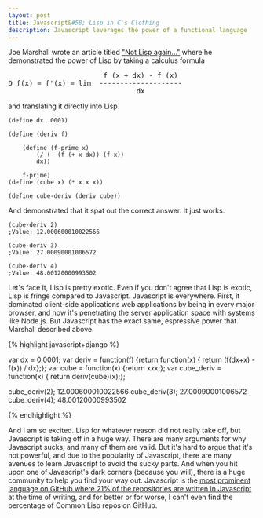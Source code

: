 ```yaml
---
layout: post
title: Javascript&#58; Lisp in C's Clothing
description: Javascript leverages the power of a functional language
---
```

Joe Marshall wrote an article titled ["Not Lisp again..."](http://funcall.blogspot.com/2009/03/not-lisp-again.html) where he demonstrated the power of Lisp by taking a calculus formula
<pre>
                       f (x + dx) - f (x)
D f(x) = f'(x) = lim  --------------------
                               dx
</pre>
and translating it directly into Lisp

	(define dx .0001)

	(define (deriv f)

		(define (f-prime x)
			(/ (- (f (+ x dx)) (f x))
			dx))

		f-prime)
	(define (cube x) (* x x x))

	(define cube-deriv (deriv cube))

And demonstrated that it spat out the correct answer. It just works.

	(cube-deriv 2)
	;Value: 12.000600010022566

	(cube-deriv 3)
	;Value: 27.00090001006572

	(cube-deriv 4)
	;Value: 48.00120000993502

Let's face it, Lisp is pretty exotic. Even if you don't agree that Lisp is exotic, Lisp is fringe compared to Javascript. Javascript is everywhere. First, it dominated client-side applications web applications by being in every major browser, and now it's penetrating the server application space with systems like Node.js. But Javascript has the exact same, espressive power that Marshall described above.

{% highlight javascript+django %}

var dx = 0.0001;
var deriv = function(f) {return function(x) { return (f(dx+x) - f(x)) / dx};};
var cube = function(x) {return x*x*x;};
var cube_deriv = function(x) { return deriv(cube)(x);};

cube_deriv(2);
12.000600010022566
cube_deriv(3);
27.00090001006572
cube_deriv(4);
48.00120000993502

{% endhighlight %}

And I am so excited. Lisp for whatever reason did not really take off, but Javascript is taking off in a huge way. There are many arguments for why Javascript sucks, and many of them are valid. But it's hard to argue that it's not powerful, and due to the popularity of Javascript, there are many avenues to learn Javascript to avoid the sucky parts. And when you hit upon one of Javascript's dark corners (because you will), there is a huge community to help you find your way out. Javascript is the [most prominent language on GitHub where 21% of the repositories are written in Javascript](https://github.com/languages) at the time of writing, and for better or for worse, I can't even find the percentage of Common Lisp repos on GitHub.